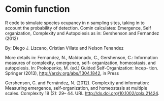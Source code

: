 Comin function
========

R code to simulate species ocupancy in n sampling sites, taking in to account the probability of detection. Comin calculates: Emergence, Self organization, Complexity and Autopoiesis as in: Gershenson and Fernandez (2012) 

By: Diego J. Lizcano, Cristian Villate and Nelson Fenandez

More details in:
Fernandez, N., Maldonado, C., Gershenson, C.: Information measures of complexity, emergence, self-
organization, homeostasis, and autopoiesis. In: Prokopenko, M. (ed.) Guided Self-Organization: Incep-
tion. Springer (2013), http://arxiv.org/abs/1304.1842, in Press

Gershenson, C. and Fernández, N. (2012). Complexity and information: Measuring emergence, self-organization, and homeostasis at multiple scales. Complexity 18 (2): 29–
44. URL http://dx.doi.org/10.1002/cplx.21424. 
